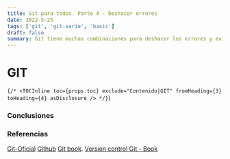```yaml
---
title: Git para todos. Parte 4 - Deshacer errores
date: 2022-5-25
tags: ['git', 'git-serie', 'basic']
draft: false
summary: Git tiene muchas combinaciones para deshacer los errores y evitar dolores de cabeza.
---
```


# GIT

`{/* <TOCInline toc={props.toc} exclude="Contenido|GIT" fromHeading={3} toHeading={4} asDisclosure /> */}`)

### Conclusiones

### Referencias

[Git-Oficial](https://git-scm.com/)
[Github](https://lab.github.com/)
[Git book](https://git-scm.com/book/es/v2).
[Version control Git - Book](https://books.google.com.co/books/about/Version_Control_with_Git.html?id=qIucp61eqAwC&redir_esc=y)

&nbsp;
&nbsp;
&nbsp;
